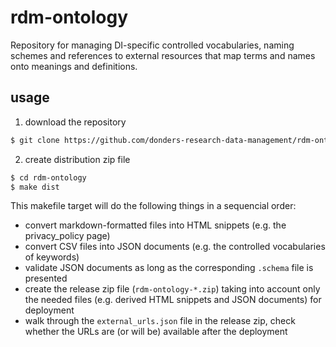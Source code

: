 # rdm-ontology
Repository for managing DI-specific controlled vocabularies, naming schemes and references to external resources that map terms and names onto meanings and definitions.

## usage

1. download the repository

  ```bash
  $ git clone https://github.com/donders-research-data-management/rdm-ontology
  ```

2. create distribution zip file 

  ```bash
  $ cd rdm-ontology
  $ make dist 
  ```

  This makefile target will do the following things in a sequencial order:

  - convert markdown-formatted files into HTML snippets (e.g. the privacy_policy page)
  - convert CSV files into JSON documents (e.g. the controlled vocabularies of keywords)
  - validate JSON documents as long as the corresponding `.schema` file is presented
  - create the release zip file (`rdm-ontology-*.zip`) taking into account only the needed files (e.g. derived HTML snippets and JSON documents) for deployment
  - walk through the `external_urls.json` file in the release zip, check whether the URLs are (or will be) available after the deployment
